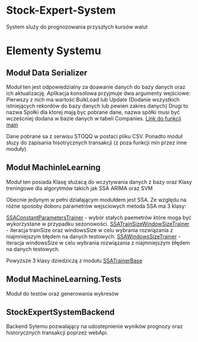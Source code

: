 # Stock-Expert-System
System sluży do prognozowania przyszłych kursów walut

# Elementy Systemu
## Moduł Data Serializer
Moduł ten jest odpowiedzialny za doawanie danych do bazy danych oraz ich aktualizację.
Aplikacja konsolowa przyjmuje dwa argumenty wejściowe: 
Pierwszy z nich ma wartość BulkLoad lub Update (Dodanie wszystkich istniejących rekordów do bazy danych lub pewien zakres danych)
Drugi to nazwa Społki dla ktorej mają byc pobrane dane, nazwa spółki musi być wcześcniej dodana w bazie danych w tabeli Companies.
[Link do funkcji main](https://github.com/KrzysztofLipka/Stock-Expert-System/blob/main/DataSerializer/Program.cs)


Dane pobrane sa z serwisu STOQQ w postaci pliku CSV.
Ponadto moduł słuzy do zapisania hisotrycznych transakcji (z poza funkcji min przez inne moduły).

## Moduł MachinleLearning

Moduł ten posiada Klasę służacą do wczytywania danych z bazy oraz Klasy treningowe dla algorytmów takich jak SSA ARIMA oraz SVM

Obecnie jedynym w pełni działającym modułdem jest SSA. Ze względu na różne sposoby doboru parametrów wejsciowych metoda SSA ma 3 klasy:


[SSAConstantParametersTrainer](https://github.com/KrzysztofLipka/Stock-Expert-System/blob/main/MachineLearning/Trainers/SSAConstantParametersTrainer.cs) - wybór stałych paemetrów które moga być wykorzystane w przypadku sezonowości.
[SSATrainSizeWindowSizeTrainer](https://github.com/KrzysztofLipka/Stock-Expert-System/blob/main/MachineLearning/Trainers/SSATrainSizeWindowSizeTrainer.cs) - iteracja trainSize oraz windowsSize w celu wybrania rozwiązania z niajmniejszym błędem na danych testowych.
[SSAWindowsSizeTrainer](https://github.com/KrzysztofLipka/Stock-Expert-System/blob/main/MachineLearning/Trainers/SSAWindowsSizeTrainer.cs) - iteracja windowsSize w celu wybrania rozwiązania z niajmniejszym błędem na danych testowych.

Powyższe 3 klasy dziedziczą z modułu [SSATrainerBase](https://github.com/KrzysztofLipka/Stock-Expert-System/blob/main/MachineLearning/Trainers/SSATrainerBase.cs)

## Moduł MachineLearning.Tests
Moduł do testów oraz generowania wykresów

## StockExpertSystemBackend
Backend Sytemu pozwalający na udostepnienie wyników prognozy oraz historycznych transakcji poprzez webApi.





